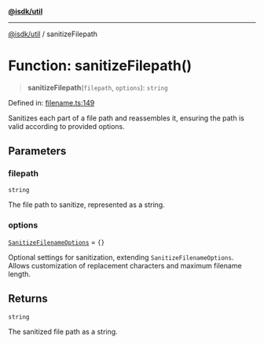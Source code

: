[**@isdk/util**](../README.md)

***

[@isdk/util](../globals.md) / sanitizeFilepath

# Function: sanitizeFilepath()

> **sanitizeFilepath**(`filepath`, `options`): `string`

Defined in: [filename.ts:149](https://github.com/isdk/util.js/blob/4a17f40c6487cc8186e888c58b4e6268f4dcb357/src/filename.ts#L149)

Sanitizes each part of a file path and reassembles it, ensuring the path is valid according to provided options.

## Parameters

### filepath

`string`

The file path to sanitize, represented as a string.

### options

[`SanitizeFilenameOptions`](../interfaces/SanitizeFilenameOptions.md) = `{}`

Optional settings for sanitization, extending `SanitizeFilenameOptions`. Allows customization of replacement characters and maximum filename length.

## Returns

`string`

The sanitized file path as a string.
